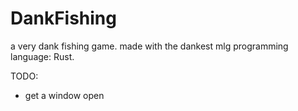 # DankFishing
a very dank fishing game.
made with the dankest mlg programming language: Rust.

TODO:
- get a window open
